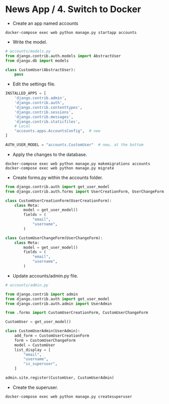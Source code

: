 News App / 4. Switch to Docker
========================================================

* Create an app named accounts

```shell
docker-compose exec web python manage.py startapp accounts
```


* Write the model.
```python
# accounts/models.py
from django.contrib.auth.models import AbstractUser
from django.db import models

class CustomUser(AbstractUser):
    pass
```

* Edit the settings file.
```python
INSTALLED_APPS = [
    'django.contrib.admin',
    'django.contrib.auth',
    'django.contrib.contenttypes',
    'django.contrib.sessions',
    'django.contrib.messages',
    'django.contrib.staticfiles',
    # Local
    "accounts.apps.AccountsConfig",  # new
]

AUTH_USER_MODEL = "accounts.CustomUser"  # new, at the bottom
```

* Apply the changes to the database.
```shell
docker-compose exec web python manage.py makemigrations accounts
docker-compose exec web python manage.py migrate
```

* Create forms.py within the accounts folder.
```python
from django.contrib.auth import get_user_model
from django.contrib.auth.forms import UserCreationForm, UserChangeForm

class CustomUserCreationForm(UserCreationForm):
    class Meta:
        model = get_user_model()
        fields = (
            "email",
            "username",
        )

class CustomUserChangeForm(UserChangeForm):
    class Meta:
        model = get_user_model()
        fields = (
            "email",
            "username",
        )
```

* Update accounts/admin.py file.

```python
# accounts/admin.py

from django.contrib import admin
from django.contrib.auth import get_user_model
from django.contrib.auth.admin import UserAdmin

from .forms import CustomUserCreationForm, CustomUserChangeForm

CustomUser = get_user_model()

class CustomUserAdmin(UserAdmin):
    add_form = CustomUserCreationForm
    form = CustomUserChangeForm
    model = CustomUser
    list_display = [
        "email",
        "username",
        "is_superuser",
    ]

admin.site.register(CustomUser, CustomUserAdmin)
```

* Create the superuser.
```shell
docker-compose exec web python manage.py createsuperuser
```